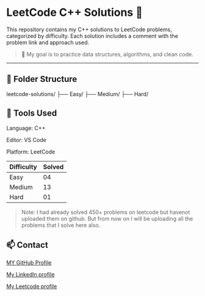 # LeetCode C++ Solutions 🚀

This repository contains my C++ solutions to LeetCode problems, categorized by difficulty. Each solution includes a comment with the problem link and approach used.

> 🧠 My goal is to practice data structures, algorithms, and clean code.

---

## 📁 Folder Structure

leetcode-solutions/
├── Easy/
├── Medium/
├── Hard/

## 🧰 Tools Used
Language: C++

Editor: VS Code

Platform: LeetCode

| Difficulty | Solved |
| ---------- | ------ |
| Easy       | 04   |
| Medium     | 13   |
| Hard       | 01   |

> Note: I had already solved 450+ problems on leetcode but havenot uploaded them on github. But from now on I will be uploading all the problems that I solve here also.

## 📫 Contact
[MY GitHub Profile](https://github.com/SINGHvivekraj)

[My LinkedIn profile](https://www.linkedin.com/in/vivek-singh-52942a24a)

[My Leetcode profile](https://leetcode.com/u/vivek_singhh/)